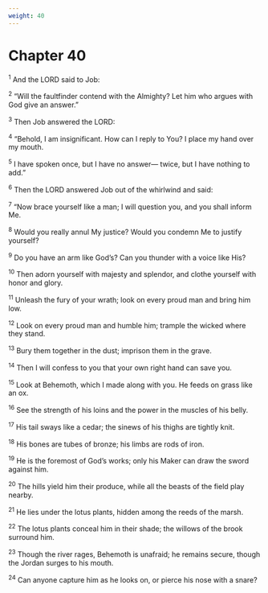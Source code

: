 ```yaml
---
weight: 40
---
```


# Chapter 40

<sup>1</sup> And the LORD said to Job: 

<sup>2</sup> “Will the faultfinder contend with the Almighty? Let him who argues with God give an answer.” 

<sup>3</sup> Then Job answered the LORD: 

<sup>4</sup> “Behold, I am insignificant. How can I reply to You? I place my hand over my mouth. 

<sup>5</sup> I have spoken once, but I have no answer— twice, but I have nothing to add.” 

<sup>6</sup> Then the LORD answered Job out of the whirlwind and said: 

<sup>7</sup> “Now brace yourself like a man; I will question you, and you shall inform Me. 

<sup>8</sup> Would you really annul My justice? Would you condemn Me to justify yourself? 

<sup>9</sup> Do you have an arm like God’s? Can you thunder with a voice like His? 

<sup>10</sup> Then adorn yourself with majesty and splendor, and clothe yourself with honor and glory. 

<sup>11</sup> Unleash the fury of your wrath; look on every proud man and bring him low. 

<sup>12</sup> Look on every proud man and humble him; trample the wicked where they stand. 

<sup>13</sup> Bury them together in the dust; imprison them in the grave. 

<sup>14</sup> Then I will confess to you that your own right hand can save you. 

<sup>15</sup> Look at Behemoth, which I made along with you. He feeds on grass like an ox. 

<sup>16</sup> See the strength of his loins and the power in the muscles of his belly. 

<sup>17</sup> His tail sways like a cedar; the sinews of his thighs are tightly knit. 

<sup>18</sup> His bones are tubes of bronze; his limbs are rods of iron. 

<sup>19</sup> He is the foremost of God’s works; only his Maker can draw the sword against him. 

<sup>20</sup> The hills yield him their produce, while all the beasts of the field play nearby. 

<sup>21</sup> He lies under the lotus plants, hidden among the reeds of the marsh. 

<sup>22</sup> The lotus plants conceal him in their shade; the willows of the brook surround him. 

<sup>23</sup> Though the river rages, Behemoth is unafraid; he remains secure, though the Jordan surges to his mouth. 

<sup>24</sup> Can anyone capture him as he looks on, or pierce his nose with a snare? 


